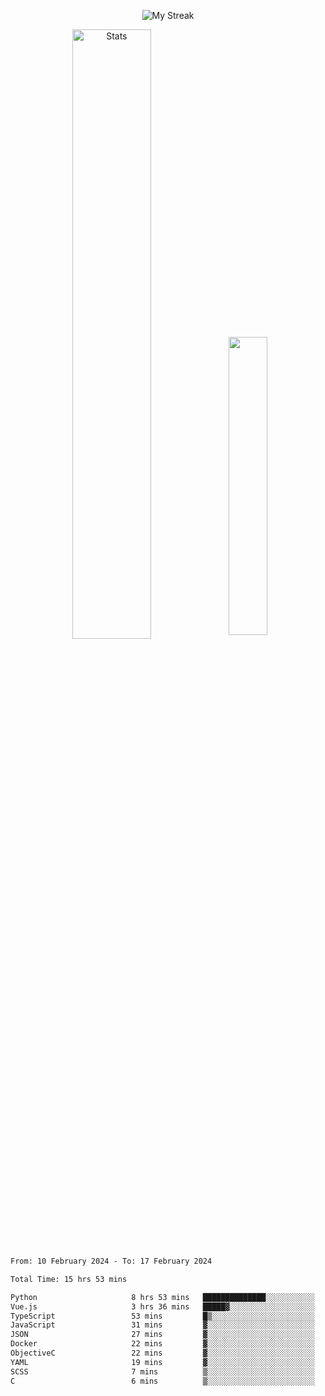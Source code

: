 <p align="center">
<picture>
  <source media="(prefers-color-scheme: dark)" srcset="http://github-readme-streak-stats.herokuapp.com?user=semolik&theme=dark&hide_border=true&background=DD272700">
  <img alt="My Streak" src="http://github-readme-streak-stats.herokuapp.com?user=semolik&hide_border=true">
</picture>
</p>
<div align="center">
  <picture>
    <source media="(prefers-color-scheme: dark)" srcset="https://github-readme-stats.vercel.app/api?username=semolik&show_icons=true&bg_color=DD272700&hide_border=true&theme=dark">
        <img alt="Stats" src="https://github-readme-stats.vercel.app/api?username=semolik&show_icons=true&bg_color=DD272700&hide_border=true" width="50%" >
  </picture>
  <sup>
  <picture>
  <source media="(prefers-color-scheme: dark)" srcset="https://github-readme-stats.vercel.app/api/top-langs/?username=semolik&layout=compact&hide_border=true&bg_color=DD272700&theme=dark">
  <img src="https://github-readme-stats.vercel.app/api/top-langs/?username=semolik&layout=compact&hide_border=true" width="35%" />
  </picture>
  </sup>
</div>
<!--START_SECTION:waka-->

```txt
From: 10 February 2024 - To: 17 February 2024

Total Time: 15 hrs 53 mins

Python                     8 hrs 53 mins   ██████████████░░░░░░░░░░░   55.99 %
Vue.js                     3 hrs 36 mins   █████▓░░░░░░░░░░░░░░░░░░░   22.74 %
TypeScript                 53 mins         █▒░░░░░░░░░░░░░░░░░░░░░░░   05.64 %
JavaScript                 31 mins         ▓░░░░░░░░░░░░░░░░░░░░░░░░   03.26 %
JSON                       27 mins         ▓░░░░░░░░░░░░░░░░░░░░░░░░   02.88 %
Docker                     22 mins         ▓░░░░░░░░░░░░░░░░░░░░░░░░   02.37 %
ObjectiveC                 22 mins         ▓░░░░░░░░░░░░░░░░░░░░░░░░   02.33 %
YAML                       19 mins         ▓░░░░░░░░░░░░░░░░░░░░░░░░   02.04 %
SCSS                       7 mins          ▒░░░░░░░░░░░░░░░░░░░░░░░░   00.76 %
C                          6 mins          ▒░░░░░░░░░░░░░░░░░░░░░░░░   00.71 %
```

<!--END_SECTION:waka-->

